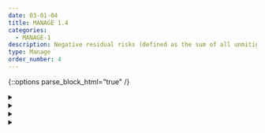```yaml
---
date: 03-01-04
title: MANAGE 1.4
categories:
  - MANAGE-1
description: Negative residual risks (defined as the sum of all unmitigated risks) to both downstream acquirers of AI systems and end users are documented.
type: Manage
order_number: 4
---
```

{::options parse_block_html="true" /} 


<details>
<summary markdown="span"><span style="color:#FBFAF5">**About**</span></summary>      
<br>
Organizations may choose to accept or transfer some of the documented risks  from MAP and MANAGE 1.3 and 2.1.  Such risks, known as residual risk, may affect downstream AI actors such as those engaged in system procurement or use. Transparent monitoring and managing residual risks enables cost benefit analysis and the examination of potential values of AI systems versus its potential negative impacts.

</details>

<details>
<summary markdown="span"><span style="color:#FBFAF5">**Suggested Actions**</span></summary>

- Document residual risks within risk response plans, denoting risks that have been accepted, transferred, or subject to minimal mitigation. 
- Establish procedures for disclosing residual risks to relevant downstream AI actors .
- Inform relevant downstream AI actors of requirements for safe operation, known limitations, and suggested warning labels as identified in MAP 3.4. 

</details>

<details>
<summary markdown="span"><span style="color:#FBFAF5">**Transparency and Documentation**</span></summary>
<br>
**Organizations can document the following:**

- What are the roles, responsibilities, and delegation of authorities of personnel involved in the design, development, deployment, assessment and monitoring of the AI system?
- Who will be responsible for maintaining, re-verifying, monitoring, and updating this AI once deployed?
- How will updates/revisions be documented and communicated? How often and by whom?
- How easily accessible and current is the information available to external stakeholders?

**AI Transparency Resources:**

- GAO-21-519SP - Artificial Intelligence: An Accountability Framework for Federal Agencies & Other Entities. [URL](https://www.gao.gov/products/gao-21-519sp)
- Artificial Intelligence Ethics Framework For The Intelligence Community. [URL](https://www.intelligence.gov/artificial-intelligence-ethics-framework-for-the-intelligence-community) 
- Datasheets for Datasets. [URL](https://arxiv.org/abs/1803.09010)

</details>

<details>
<summary markdown="span"><span style="color:#FBFAF5">**References**</span></summary>      
<br>

Arvind Narayanan. How to recognize AI snake oil. Retrieved October 15, 2022. [URL](https://www.cs.princeton.edu/~arvindn/talks/MIT-STS-AI-snakeoil.pdf)

Board of Governors of the Federal Reserve System. SR 11-7: Guidance on Model Risk Management. (April 4, 2011). [URL](https://www.federalreserve.gov/supervisionreg/srletters/sr1107.htm)

Emanuel Moss, Elizabeth Watkins, Ranjit Singh, Madeleine Clare Elish, Jacob Metcalf. 2021. Assembling Accountability: Algorithmic Impact Assessment for the Public Interest. (June 29, 2021). [URL](https://ssrn.com/abstract=3877437 or http://dx.doi.org/10.2139/ssrn.3877437)

Fraser, Henry L and Bello y Villarino, Jose-Miguel, Where Residual Risks Reside: A Comparative Approach to Art 9(4) of the European Union's Proposed AI Regulation (September 30, 2021). [LINK](https://ssrn.com/abstract=3960461), [URL](http://dx.doi.org/10.2139/ssrn.3960461)

Microsoft. 2022. Microsoft Responsible AI Impact Assessment Template. (June 2022). [URL](https://blogs.microsoft.com/wp-content/uploads/prod/sites/5/2022/06/Microsoft-RAI-Impact-Assessment-Template.pdf)

Office of the Comptroller of the Currency. 2021. Comptroller's Handbook: Model Risk Management, Version 1.0, August 2021. [URL](https://www.occ.gov/publications-and-resources/publications/comptrollers-handbook/files/model-risk-management/index-model-risk-management.html)

Solon Barocas, Asia J. Biega, Benjamin Fish, et al. 2020. When not to design, build, or deploy. In Proceedings of the 2020 Conference on Fairness, Accountability, and Transparency (FAT* '20). Association for Computing Machinery, New York, NY, USA, 695. [URL](https://doi.org/10.1145/3351095.3375691)


</details>
